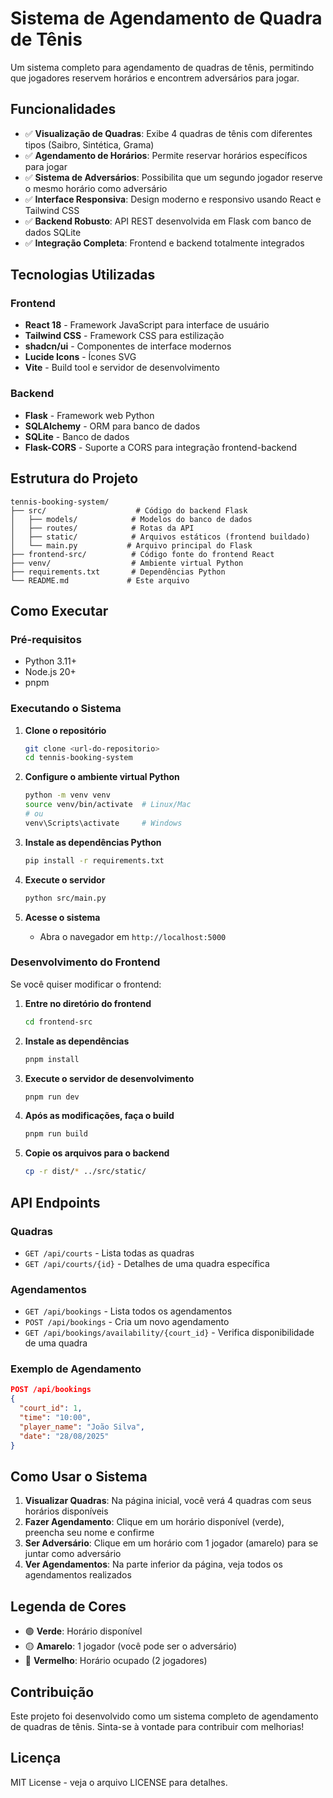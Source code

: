 # Sistema de Agendamento de Quadra de Tênis

Um sistema completo para agendamento de quadras de tênis, permitindo que jogadores reservem horários e encontrem adversários para jogar.

## Funcionalidades

- ✅ **Visualização de Quadras**: Exibe 4 quadras de tênis com diferentes tipos (Saibro, Sintética, Grama)
- ✅ **Agendamento de Horários**: Permite reservar horários específicos para jogar
- ✅ **Sistema de Adversários**: Possibilita que um segundo jogador reserve o mesmo horário como adversário
- ✅ **Interface Responsiva**: Design moderno e responsivo usando React e Tailwind CSS
- ✅ **Backend Robusto**: API REST desenvolvida em Flask com banco de dados SQLite
- ✅ **Integração Completa**: Frontend e backend totalmente integrados

## Tecnologias Utilizadas

### Frontend
- **React 18** - Framework JavaScript para interface de usuário
- **Tailwind CSS** - Framework CSS para estilização
- **shadcn/ui** - Componentes de interface modernos
- **Lucide Icons** - Ícones SVG
- **Vite** - Build tool e servidor de desenvolvimento

### Backend
- **Flask** - Framework web Python
- **SQLAlchemy** - ORM para banco de dados
- **SQLite** - Banco de dados
- **Flask-CORS** - Suporte a CORS para integração frontend-backend

## Estrutura do Projeto

```
tennis-booking-system/
├── src/                    # Código do backend Flask
│   ├── models/            # Modelos do banco de dados
│   ├── routes/            # Rotas da API
│   ├── static/            # Arquivos estáticos (frontend buildado)
│   └── main.py           # Arquivo principal do Flask
├── frontend-src/          # Código fonte do frontend React
├── venv/                  # Ambiente virtual Python
├── requirements.txt       # Dependências Python
└── README.md             # Este arquivo
```

## Como Executar

### Pré-requisitos
- Python 3.11+
- Node.js 20+
- pnpm

### Executando o Sistema

1. **Clone o repositório**
   ```bash
   git clone <url-do-repositorio>
   cd tennis-booking-system
   ```

2. **Configure o ambiente virtual Python**
   ```bash
   python -m venv venv
   source venv/bin/activate  # Linux/Mac
   # ou
   venv\Scripts\activate     # Windows
   ```

3. **Instale as dependências Python**
   ```bash
   pip install -r requirements.txt
   ```

4. **Execute o servidor**
   ```bash
   python src/main.py
   ```

5. **Acesse o sistema**
   - Abra o navegador em `http://localhost:5000`

### Desenvolvimento do Frontend

Se você quiser modificar o frontend:

1. **Entre no diretório do frontend**
   ```bash
   cd frontend-src
   ```

2. **Instale as dependências**
   ```bash
   pnpm install
   ```

3. **Execute o servidor de desenvolvimento**
   ```bash
   pnpm run dev
   ```

4. **Após as modificações, faça o build**
   ```bash
   pnpm run build
   ```

5. **Copie os arquivos para o backend**
   ```bash
   cp -r dist/* ../src/static/
   ```

## API Endpoints

### Quadras
- `GET /api/courts` - Lista todas as quadras
- `GET /api/courts/{id}` - Detalhes de uma quadra específica

### Agendamentos
- `GET /api/bookings` - Lista todos os agendamentos
- `POST /api/bookings` - Cria um novo agendamento
- `GET /api/bookings/availability/{court_id}` - Verifica disponibilidade de uma quadra

### Exemplo de Agendamento
```json
POST /api/bookings
{
  "court_id": 1,
  "time": "10:00",
  "player_name": "João Silva",
  "date": "28/08/2025"
}
```

## Como Usar o Sistema

1. **Visualizar Quadras**: Na página inicial, você verá 4 quadras com seus horários disponíveis
2. **Fazer Agendamento**: Clique em um horário disponível (verde), preencha seu nome e confirme
3. **Ser Adversário**: Clique em um horário com 1 jogador (amarelo) para se juntar como adversário
4. **Ver Agendamentos**: Na parte inferior da página, veja todos os agendamentos realizados

## Legenda de Cores

- 🟢 **Verde**: Horário disponível
- 🟡 **Amarelo**: 1 jogador (você pode ser o adversário)
- 🔴 **Vermelho**: Horário ocupado (2 jogadores)

## Contribuição

Este projeto foi desenvolvido como um sistema completo de agendamento de quadras de tênis. Sinta-se à vontade para contribuir com melhorias!

## Licença

MIT License - veja o arquivo LICENSE para detalhes.

